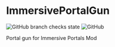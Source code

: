# ImmersivePortalGun

![GitHub branch checks state](https://img.shields.io/github/checks-status/gaming32/ImmersivePortalGun/master)
![GitHub](https://img.shields.io/github/license/gaming32/ImmersivePortalGun)

Portal gun for Immersive Portals Mod
